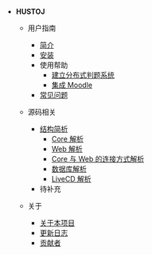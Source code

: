 
- **HUSTOJ**

  - 用户指南
    - [简介](/README)
    - [安装](/Deploy)
    - 使用帮助
      - [建立分布式判题系统](/MultiJudge)
      - [集成 Moodle](/MoodleIntegration)
    - [常见问题](/FAQ)

  - 源码相关
    - [结构简析](/Composition)
      - [Core 解析](/Composition?id=Core-解析)
      - [Web 解析](/Composition?id=Web-解析)
      - [Core 与 Web 的连接方式解析](/Composition?id=Core-与-Web-的连接方式解析)
      - [数据库解析](/Composition?id=数据库解析)
      - [LiveCD 解析](/Composition?id=LiveCD-解析)
    - 待补充

  - 关于
    - [关于本项目](/About)
    - [更新日志](/UpdateLog)
    - [贡献者](/Contributors)

